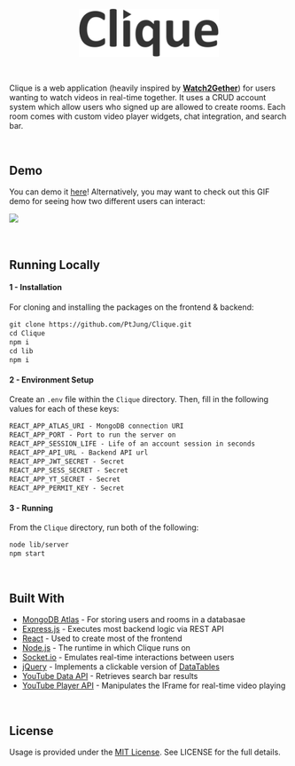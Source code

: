 <p align="center">
    <img src="readme-demo/readme-demo-brand.png" width="50%">
</p>
<br />

Clique is a web application (heavily inspired by <b>[Watch2Gether](https://www.watch2gether.com/)</b>) for users wanting to watch videos in real-time together. It uses a CRUD account system which allow users who signed up are allowed to create rooms. Each room comes with custom video player widgets, chat integration, and search bar.

<br />

## Demo
You can demo it [here](https://cliquepj.herokuapp.com/)! Alternatively, you may want to check out this GIF demo for seeing how two different users can interact:

![](readme-demo/readme-demo-animated.gif)

<br />

## Running Locally

#### 1 - Installation
For cloning and installing the packages on the frontend & backend:
```
git clone https://github.com/PtJung/Clique.git
cd Clique
npm i
cd lib
npm i
```

#### 2 - Environment Setup
Create an `.env` file within the `Clique` directory. Then, fill in the following values for each of these keys:
```
REACT_APP_ATLAS_URI - MongoDB connection URI
REACT_APP_PORT - Port to run the server on
REACT_APP_SESSION_LIFE - Life of an account session in seconds
REACT_APP_API_URL - Backend API url
REACT_APP_JWT_SECRET - Secret
REACT_APP_SESS_SECRET - Secret
REACT_APP_YT_SECRET - Secret
REACT_APP_PERMIT_KEY - Secret
```

#### 3 - Running
From the `Clique` directory, run both of the following:
```
node lib/server
npm start
```

<br />

## Built With

* [MongoDB Atlas](https://www.mongodb.com/cloud/atlas) - For storing users and rooms in a databasae
* [Express.js](https://expressjs.com/) - Executes most backend logic via REST API
* [React](https://reactjs.org/) - Used to create most of the frontend
* [Node.js](https://nodejs.org/) - The runtime in which Clique runs on
* [Socket.io](https://socket.io/) - Emulates real-time interactions between users
* [jQuery](https://jquery.com/) - Implements a clickable version of [DataTables](https://datatables.net/)
* [YouTube Data API](https://developers.google.com/youtube/v3) - Retrieves search bar results
* [YouTube Player API](https://developers.google.com/youtube/iframe_api_reference) - Manipulates the IFrame for real-time video playing

<br />

## License
Usage is provided under the [MIT License](http//opensource.org/licenses/mit-license.php). See LICENSE for the full details.
